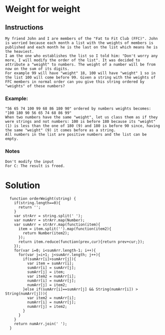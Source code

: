 # Weight for weight

  ## Instructions
    My friend John and I are members of the "Fat to Fit Club (FFC)". John is worried because each month a list with the weights of members is published and each month he is the last on the list which means he is the heaviest.
    I am the one who establishes the list so I told him: "Don't worry any more, I will modify the order of the list". It was decided to attribute a "weight" to numbers. The weight of a number will be from now on the sum of its digits.
    For example 99 will have "weight" 18, 100 will have "weight" 1 so in the list 100 will come before 99. Given a string with the weights of FFC members in normal order can you give this string ordered by "weights" of these numbers?

  ### Example:
    "56 65 74 100 99 68 86 180 90" ordered by numbers weights becomes: "100 180 90 56 65 74 68 86 99"
    When two numbers have the same "weight", let us class them as if they were strings and not numbers: 100 is before 180 because its "weight" (1) is less than the one of 180 (9) and 180 is before 90 since, having the same "weight" (9) it comes before as a string.
    All numbers in the list are positive numbers and the list can be empty.

  ### Notes
    Don't modify the input
    For C: The result is freed.
      
    
    
# Solution

```
  function orderWeight(string) {
    if(string.length==0){
      return '';
    }
    var strArr = string.split(' ');
    var numArr = strArr.map(Number);
    var sumArr = strArr.map(function(item){
      item = item.split('').map(function(item2){
        return Number(item2);
      });
      return item.reduce(function(prev,cur){return prev+cur;});
    });
    for(var i=0; i<sumArr.length-1; i++){
      for(var j=i+1; j<sumArr.length; j++){
        if(sumArr[i]>sumArr[j]){
          var item = sumArr[i];
          sumArr[i] = sumArr[j];
          sumArr[j] = item;
          var item2 = numArr[i];
          numArr[i] = numArr[j];
          numArr[j] = item2;
        }else if(sumArr[i]==sumArr[j] && String(numArr[i]) > String(numArr[j])){      
          var item2 = numArr[i];
          numArr[i] = numArr[j];
          numArr[j] = item2;
        }
      }
    }
    return numArr.join(' ');
  }
```

